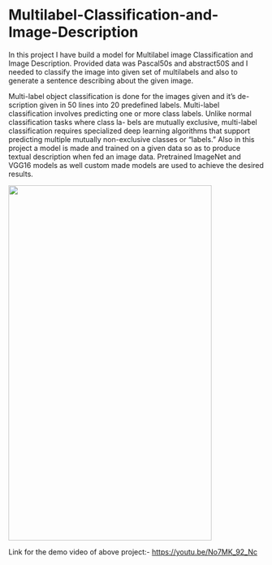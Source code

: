# Multilabel-Classification-and-Image-Description

In this project I have build a model for Multilabel image Classification and Image Description. Provided data was Pascal50s and abstract50S and
I needed to classify the image into given set of multilabels and also to generate a
sentence describing about the given image.

Multi-label object classification is done for the images given and it’s de-
scription given in 50 lines into 20 predefined labels. Multi-label classification involves
predicting one or more class labels. Unlike normal classification tasks where class la-
bels are mutually exclusive, multi-label classification requires specialized deep learning
algorithms that support predicting multiple mutually non-exclusive classes or “labels.”
Also in this project a model is made and trained on a given data so as to produce
textual description when fed an image data. Pretrained ImageNet and VGG16 models
as well custom made models are used to achieve the desired results.

<img src="inventory/img.png" width="400" height="700">



Link for the demo video of above project:-
https://youtu.be/No7MK_92_Nc
